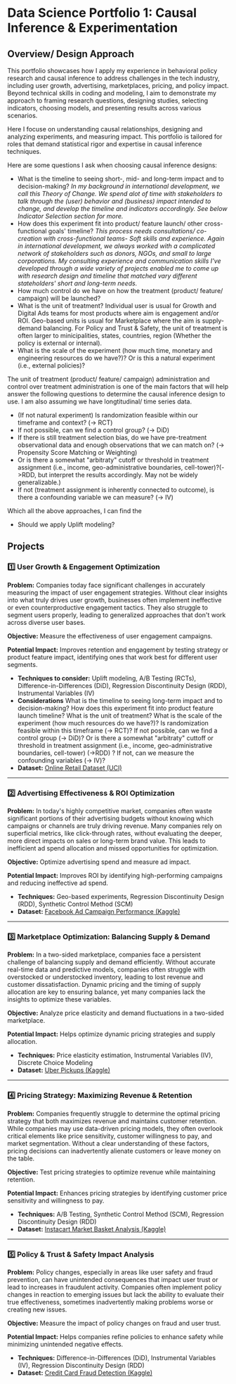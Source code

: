 # Data Science Portfolio 1: Causal Inference & Experimentation

## **Overview/ Design Approach**
This portfolio showcases how I apply my experience in behavioral policy research and causal inference to address challenges in the tech industry, including user growth, advertising, marketplaces, pricing, and policy impact. Beyond technical skills in coding and modeling, I aim to demonstrate my approach to framing research questions, designing studies, selecting indicators, choosing models, and presenting results across various scenarios.

Here I focuse on understanding causal relationships, designing and analyzing experiments, and measuring impact. This portfolio is tailored for roles that demand statistical rigor and expertise in causal inference techniques.

Here are some questions I ask when choosing causal inference designs:
- What is the timeline to seeing short-, mid- and long-term impact and to decision-making?
  *In my background in international development, we call this Theory of Change. We spend alot of time with stakeholders to talk through the (user) behavior and (business) impact intended to change, and develop the timeline and indicators accordingly. See below Indicator Selection section for more.*
- How does this experiment fit into product/ feature launch/ other cross-functional goals' timeline?
  *This process needs consultations/ co-creation with cross-functional teams- Soft skills and experience. Again in international development, we always worked with a complicated network of stakeholders such as donors, NGOs, and small to large corporations. My consulting experience and communication skills I've developed through a wide variety of projects enabled me to come up with research design and timeline that matched vary different stateholders' short and long-term needs.*
- How much control do we have on how the treatment (product/ feature/ campaign) will be launched?
- What is the unit of treatment? Individual user is usual for Growth and Digital Ads teams for most products where aim is engagement and/or ROI. Geo-based units is usual for Marketplace where the aim is supply-demand balancing. For Policy and Trust & Safety, the unit of treatment is often larger to minicipalities, states, countries, region (Whether the policy is external or internal).
- What is the scale of the experiment (how much time, monetary and engineering resources do we have?)? Or is this a natural experiment (i.e., external policies)?

The unit of treatment (product/ feature/ campaign) administration and control over treatment administration is one of the main factors that will help answer the following questions to determine the causal inference design to use. I am also assuming we have longtitudinal/ time series data. 
  
- (If not natural experiment) Is randomization feasible within our timeframe and context? (-> RCT)
- If not possible, can we find a control group? (-> DiD)
- If there is still treatment selection bias, do we have pre-treatment observational data and enough observations that we can match on? (-> Propensity Score Matching or Weighting)
- Or is there a somewhat "arbitraty" cutoff or threshold in treatment assignment (i.e., income, geo-administrative boundaries, cell-tower)?(->RDD, but interpret the results accordingly. May not be widely generalizable.)
- If not (treatment assignment is inherently connected to outcome), is there a confounding variable we can measure? (-> IV)

Which all the above approaches, I can find the 

- Should we apply Uplift modeling? 

## **Projects**

### **1️⃣ User Growth & Engagement Optimization**
**Problem:** Companies today face significant challenges in accurately measuring the impact of user engagement strategies. Without clear insights into what truly drives user growth, businesses often implement ineffective or even counterproductive engagement tactics. They also struggle to segment users properly, leading to generalized approaches that don't work across diverse user bases.

**Objective:** Measure the effectiveness of user engagement campaigns.

**Potential Impact:** Improves retention and engagement by testing strategy or product feature impact, identifying ones that work best for different user segments.
- **Techniques to consider:** Uplift modeling, A/B Testing (RCTs), Difference-in-Differences (DiD), Regression Discontinuity Design (RDD), Instrumental Variables (IV)
- **Considerations** What is the timeline to seeing long-term impact and to decision-making? How does this experiment fit into product feature launch timeline? What is the unit of treatment? What is the scale of the experiment (how much resources do we have?)? Is randomization feasible within this timeframe (-> RCT)? If not possible, can we find a control group (-> DiD)? Or is there a somewhat "arbitraty" cuttoff or threshold in treatment assignment (i.e., income, geo-administrative boundaries, cell-tower) (->RDD) ? If not, can we measure the confounding variables (-> IV)?
- **Dataset:** [Online Retail Dataset (UCI)](https://archive.ics.uci.edu/ml/datasets/online+retail)

---

### **2️⃣ Advertising Effectiveness & ROI Optimization**
**Problem:** In today's highly competitive market, companies often waste significant portions of their advertising budgets without knowing which campaigns or channels are truly driving revenue. Many companies rely on superficial metrics, like click-through rates, without evaluating the deeper, more direct impacts on sales or long-term brand value. This leads to inefficient ad spend allocation and missed opportunities for optimization.

**Objective:** Optimize advertising spend and measure ad impact.

**Potential Impact:** Improves ROI by identifying high-performing campaigns and reducing ineffective ad spend.
- **Techniques:** Geo-based experiments, Regression Discontinuity Design (RDD), Synthetic Control Method (SCM)
- **Dataset:** [Facebook Ad Campaign Performance (Kaggle)](https://www.kaggle.com/datasets/sriraheel/facebook-ad-campaign-performance)

---

### **3️⃣ Marketplace Optimization: Balancing Supply & Demand**
**Problem:** In a two-sided marketplace, companies face a persistent challenge of balancing supply and demand efficiently. Without accurate real-time data and predictive models, companies often struggle with overstocked or understocked inventory, leading to lost revenue and customer dissatisfaction. Dynamic pricing and the timing of supply allocation are key to ensuring balance, yet many companies lack the insights to optimize these variables.

**Objective:** Analyze price elasticity and demand fluctuations in a two-sided marketplace.

**Potential Impact:** Helps optimize dynamic pricing strategies and supply allocation.
- **Techniques:** Price elasticity estimation, Instrumental Variables (IV), Discrete Choice Modeling
- **Dataset:** [Uber Pickups (Kaggle)](https://www.kaggle.com/datasets/itsahmad/uber-pickups-in-new-york-city)

---

### **4️⃣ Pricing Strategy: Maximizing Revenue & Retention**
**Problem:** Companies frequently struggle to determine the optimal pricing strategy that both maximizes revenue and maintains customer retention. While companies may use data-driven pricing models, they often overlook critical elements like price sensitivity, customer willingness to pay, and market segmentation. Without a clear understanding of these factors, pricing decisions can inadvertently alienate customers or leave money on the table.

**Objective:** Test pricing strategies to optimize revenue while maintaining retention.

**Potential Impact:** Enhances pricing strategies by identifying customer price sensitivity and willingness to pay.
- **Techniques:** A/B Testing, Synthetic Control Method (SCM), Regression Discontinuity Design (RDD)
- **Dataset:** [Instacart Market Basket Analysis (Kaggle)](https://www.kaggle.com/datasets/c/instacart/instacart-market-basket-analysis)

---

### **5️⃣ Policy & Trust & Safety Impact Analysis**
**Problem:** Policy changes, especially in areas like user safety and fraud prevention, can have unintended consequences that impact user trust or lead to increases in fraudulent activity. Companies often implement policy changes in reaction to emerging issues but lack the ability to evaluate their true effectiveness, sometimes inadvertently making problems worse or creating new issues.

**Objective:** Measure the impact of policy changes on fraud and user trust.

**Potential Impact:** Helps companies refine policies to enhance safety while minimizing unintended negative effects.
- **Techniques:** Difference-in-Differences (DiD), Instrumental Variables (IV), Regression Discontinuity Design (RDD)
- **Dataset:** [Credit Card Fraud Detection (Kaggle)](https://www.kaggle.com/datasets/mlg-ulb/creditcardfraud)
